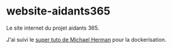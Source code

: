 # website-aidants365

Le site internet du projet aidants 365.


J'ai suivi le [super tuto de Michael Herman](https://testdriven.io/blog/dockerizing-django-with-postgres-gunicorn-and-nginx/) pour la dockerisation.
